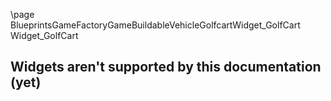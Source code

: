 \page BlueprintsGameFactoryGameBuildableVehicleGolfcartWidget_GolfCart Widget_GolfCart
## Widgets aren't supported by this documentation (yet)
